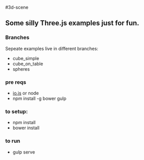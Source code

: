 #3d-scene
## Some silly Three.js examples just for fun.

### Branches
Sepeate examples live in different branches:
* cube_simple
* cube_on_table
* spheres

### pre reqs
* [io.js](https://iojs.org) or node
* npm install -g bower gulp

### to setup:
* npm install
* bower install

### to run
* gulp serve
